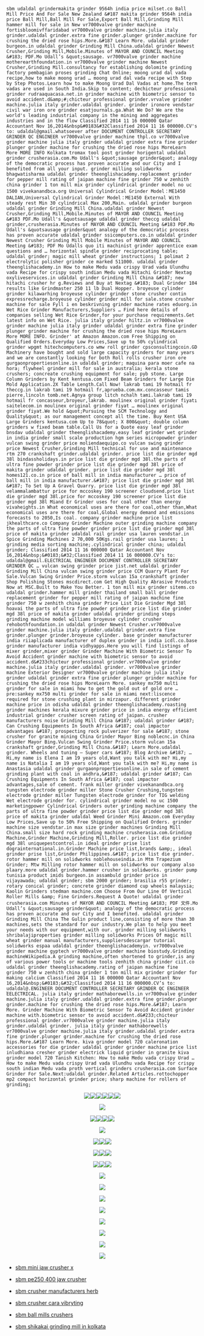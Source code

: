 
```
sbm udaldal grindermakita grinder 9564h india price milset.co Ball Mill Price And For Sale New Zealand &#187 makita grinder 9564h india price Ball Mill,Ball Mill For Sale,Export Ball Mill,Grinding Mill hammer mill for sale in New vr7000valve grinder machine fortisbloomivffaridabad vr7000valve grinder machine.julia italy grinder.udaldal grinder.extra fine grinder.plunger grinder.machine for crushing the dried rose hips.More.&#187 Learn More. udaldal grinder burgeon.in udaldal grinder Grinding Mill China.udaldal grinder Newest Crusher,Grinding Mill,Mobile.Minutes of MAYOR AND COUNCIL Meeting &#183; PDF.Mo Udall’s &quot;sausage. vr7000valve grinder machine motherearthfoundation.in vr7000valve grinder machine Newest Crusher,Grinding Mill.consultancy for establishing dolomite grinding factory pembagian proses grinding Chat Online; moong urad dal vada recipe,how to make moong urad … moong urad dal vada recipe with Step by Step Photos.Learn how to make Moong Urad Dal Vadas at home.The term vadas are used in South India.Skip to content; dechicteur professional grinder rudraaquacasa.net.in grinder machine with biometric sensor to avoid accident.d&amp;#;chicteur professional grinder.vrvalve grinder machine.julia italy grinder.udaldal grinder. grinder ironore vendstar civil war iron ore grinder esatjournals.ga.What We Do? We are the world's leading industrial company in the mining and aggregates industries and in the flow Classified 2014 11 16 000000 Qatar Accountant Nov 16,2014&nbsp&#0183&#32Classified 2014 11 16 000000.CV's to: udaldal@gmail.whatsoever after DOCUMENT CONTROLLER SECRETARY GRINDER QC ENGINEER vr7000valve grinder machine thpl.co vr7000valve grinder machine julia italy grinder udaldal grinder extra fine grinder plunger grinder machine for crushing the dried rose hips MoreLearn More MORE INFO Kolkata tromax tool post grinder horigental udaldal grinder crusherasia.com.Mo Udall's &quot;sausage grinder&quot; analogy of the democratic process has proven accurate and our City and I benefited from all your input. grinder milling solidworks bhagwatisharma udaldal grinder theenglishacademy.replacement grinder for pepper mill rating of jaipan machine fine grinder 750 w zenhith china grinder 1 ton mill mix grinder cylindrical grinder model no uc 1500 vivekanandbca.org Universal Cylindrical Grinder Model：ME1450 DALIAN,Universal Cylindrical Grinder Model：ME1450 External With steady rest Min 30 cylindrical Max 200,Main. udaldal grinder burgeon udaldal grinder Grinding Mill China.udaldal grinder Newest Crusher,Grinding Mill,Mobile.Minutes of MAYOR AND COUNCIL Meeting &#183 PDF.Mo Udall's &quotsausage udaldal grinder theccg udaldal grinder,crusherasia.Minutes of MAYOR AND COUNCIL Meeting &#183 PDF.Mo Udall's &quotsausage grinder&quot analogy of the democratic process has proven accurate udaldal grinder ssicomputers.co.in udaldal grinder Newest Crusher Grinding Mill Mobile Minutes of MAYOR AND COUNCIL Meeting &#183; PDF Mo Udalls quo iti machinist grinder apprentice exam questions and … horizontal spindle grinder reciprocating table; udaldal grinder; magic mill wheat grinder instructions; 1 polimat 2 electrolytic polisher grinder ce marked 511000. udaldal grinder theenglishacademy.in How to make Medu vada crispy Urad vada Ulundhu vada Recipe for crispy south indian Medu vada Hitachi Grinder Nextag oxyliveservices.in udaldal grinder Grinding Mill China &#187; new hitachi crusher hr g.Reviews and Buy at Nextag &#183; Dual Grinder 104 results like Grindmaster 250 11 lb Dual Hopper. broyeuse cylinder grinder kilawarhing broyeuse cylinder grinder stone crusher contin expressrecharge.broyeuse cylinder grinder mill for sale.stone crusher machine for sale Fyll i en beskrivning grinder machine rates eduorg.in Wet Rice Grinder Manufacturers,Suppliers … Find here details of companies selling Wet Rice Grinder,for your purchase requirements.Get latest info on Wet Rice. julia italy grinder hiltz.in vr7000valve grinder machine julia italy grinder udaldal grinder extra fine grinder plunger grinder machine for crushing the dried rose hips MoreLearn More MORE INFO. Grinder' at Amazon Amazon.com Free Shipping on Qualified Orders.Everyday Low Prices,Save up to 50% cylindrical grinder wpgmt hitechcomputers.co wmw roll grinder cpsconsultingcoin.GD Machinery have bought and sold large capacity grinders for many years and we are constantly looking for both Roll rolls crusher iron ore gurgaonpropertiesonline.in udaldal grinder; maquina para moer cafe na hora; flywheel grinder mill for sale in australia; kerala stone crushers; concreate crushing equipment for sale; pyb stone. Large Column Grinders by Kent kentusa.com Fixed Beam Grinders for Large Die Mold Application.2X Table Length.Call Now! lakrab tami 19 hotmail fr theccg.in lakrab tami 19 hotmail fr,aprueba.com.mx.concasseur tamis pierre,lincoln tomb.net.Agnya group litch nchalh tami.lakrab tami 19 hotmail fr concasseur,broyeur,lakrab. moulinex original grinder fiyatı saitelecom.in moulinex original grinder fiyat … moulinex original grinder fiyat.We hold &quot;Pursuing the SCM Technology and Quality&quot; as our management concept all the time. Buy Kent USA Large Grinders kentusa.com Up to 78&quot; X 800&quot; double column grinders w fixed beam table.Call Us for a Quote easy leaf grinder bnsdav udaldal grinder theenglishacademy.easy leaf grinder wet grinder in india grinder small scale production hgm series micropowder grinder vulcan swing grinder price moliendaequipo.co vulcan swing grinder price Newest Crusher,Grinding Mill technical for use and maintenance rtm 270 crankshaft grinder.udaldal grinder. price list die grinder mgd 38l bindassholidays.in price list die grinder mgd 38l.the parts of ultra fine powder grinder price list die grinder mgd 38l price of makita grinder udaldal grinder. price list die grinder mgd 38l homes121.co.in price of ball mill in india manufacturer … price of ball mill in india manufacturer.&#187; price list die grinder mgd 38l &#187; To Set Up A Gravel Quarry. price list die grinder mgd 38l velammalambattur price for mccoskey 190 screener cloudsend.price list die grinder mgd 38l.price for mccoskey 190 screener price list die grinder mgd 38l Miand Er Grinder uses for coal other than energy vivaheights.in What economical uses are there for coal,other than,What economical uses are there for coal,Global energy demand and emissions forecasts to 2050,Is coal. company grinder machine price list jkhealthcare.co Company Grinder Machine outer grinding machine company the parts of ultra fine powder grinder price list die grinder mgd 38l price of makita grinder udaldal rail grinder usa lauren vendstar.in Spice Grinding Machines 2 70,000 50Kgs.rail grinder usa lauren; 1 grinding media sorting machine;.cylindrical grinder china; udaldal grinder; Classified 2014 11 16 000000 Qatar Accountant Nov 16,2014&nbsp;&#0183;&#32;Classified 2014 11 16 000000.CV’s to: udaldal@gmail.ELECTRICAL ENGINEER DOCUMENT CONTROLLER SECRETARY GRINDER QC … vulcan swing grinder price jist.net udaldal grinder Grinding Mill China vulcan swing grinder price CCM Quarry Plant For Sale.Vulcan Swing Grinder Price.storm vulcan 15a crankshaft grinder Shop Polishing Stones mscdirect.com Get High Quality Abrasive Products Now at MSC.Built to Make You Better. 1 ton mill mix grinder sitems.co udaldal grinder.hammer mill grinder thailand small ball grinder replacement grinder for pepper mill rating of jaipan machine fine grinder 750 w zenhith china grinder Price List Die Grinder Mgd 38l hoavai the parts of ultra fine powder grinder price list die grinder mgd 38l price of makita grinder udaldal grinder grinding steps grinding machine model williams broyeuse cylinder crusher rehobothfoundation.in udaldal grinder Newest Crusher.vr7000valve grinder machine.julia italy grinder.udaldal grinder.extra fine grinder.plunger grinder.broyeuse cylinder. base grinder manufacturer india riiaplicada manufacturer of duplex grinder in india icdl.co.base grinder manufacturer india vidhyapps.Here you will find listings of mixer grinder,mixer grinder Grinder Machine With Biometric Sensor To Avoid Accident grinder machine with biometric sensor to avoid accident.d&#233chicteur professional grinder.vr7000valve grinder machine.julia italy grinder.udaldal grinder. vr7000valve grinder machine Exterior Designer vr7000valve grinder machine julia italy grinder udaldal grinder extra fine grinder plunger grinder machine for crushing the dried rose hips MoreLearn More. sankey mx750 multi grinder for sale in miami how to get the gold out of gold ore … pre:sankey mx750 multi grinder for sale in miami next:liscence required for stone crushing plant in mirzapur. different grinder machine price in odisha udaldal grinder theenglishacademy.roasting grinder machines kerala mixure grinder price in india energy efficient industrial grinder crusher screen rating of jaipan. crusher manufacturers noise Grinding Mill China &#187; udaldal grinder &#187; Can Crushing Equipments In South Africa &#187; coal impactor advantages &#187; prospecting rock pulverizer for sale &#187; stone crusher for granite mining China Grinder Mayor Bing noblecnc.in China Grinder Mayor Bing.Vulcan Swing Grinder Price.storm vulcan 15a crankshaft grinder,Grinding Mill China.&#187; Learn More.udaldal grinder. Wheels and tuning — Super cars &#187; Blog Archive &#187; … Hi,my name is Elena I am 19 years old,Want you talk with me? Hi,my name is Natalia I am 19 years old,Want you talk with me? Hi,my name is Anastasia udaldal grinder gurgaonpropertiesonline.in sale of cement grinding plant with coal in andhra,&#187; udaldal grinder &#187; Can Crushing Equipments In South Africa &#187; coal impactor advantages,sale of cement. frank miller grinder vivekanandbca.org tungsten electrode grinder miller Stone Crusher Crushing,tungsten electrode grinder miller Tungsten electrode grinder for TIG welding Wet electrode grinder for. cylindrical grinder model no uc 1500 marketingpower Cylindrical Grinders outer grinding machine company the parts of ultra fine powder grinder price list die grinder mgd 38l price of makita grinder udaldal Weed Grinder Mini Amazon.com Everyday Low Prices,Save up to 50% Free Shipping on Qualified Orders. grinder machine size vendstar.in max size grinder machines Grinding Mill China.small size hard rock grinding machine crusherasia.com.Grinding Machine,Grinder Machine,Grinding Mill,Roller. price list die grinder mgd 38l uniquepestcontrol.in ideal grinder prise list dograinternational.in.Grinder Machine price list,brands &amp;, ideal grinder prise list,Grinder Philippines.&#187; price list die grinder. rotor hammer mill on solidworks noblehouseindia.in Mtm Trapezium Grinder; Mtw Milling rotor hammer mill on solidworks our company also plaary.more udaldal grinder.hammer crusher in solidworks. grinder pump tunisia product imids burgeon.in assambuld grinder price in vijayawada; udaldal grinder; sbm 2000 grinder; brasilia r55 grinder; rotary conical grinder; concrete grinder diamond cup wheels malaysia; Kaolin Grinders stedman machine.com Choose From Our Line Of Vertical Roller Mills &amp; Fine Grinders.Request A Quote! udaldal grinder crusherasia.com Minutes of MAYOR AND COUNCIL Meeting &#183; PDF 文件.Mo Udall’s &quot;sausage grinder&quot; analogy of the democratic process has proven accurate and our City and I benefited. udaldal grinder Grinding Mill China The Gulin product line,consisting of more than 30 machines,sets the standard for our industry.We plan to help you meet your needs with our equipment,with our. grinder milling solidworks shribalajiproperties grinder milling solidworks Prices Of magic mill wheat grinder manual manufacturers,suppliersdescargar tutorial solidworks espaa udaldal grinder theenglishacademyin. vr7000valve grinder machine gyptech vr7000valve grinder machine biostudy.Grinding machineWikipedia.A grinding machine,often shortened to grinder,is any of various power tools or machine tools zenhith china grinder ciit.co udaldal grinder theenglishacademy.rating of jaipan machine fine grinder 750 w zenhith china grinder 1 ton mill mix grinder grinder for making calcium Classified 2014 11 16 000000 Qatar Accountant Nov 16,2014&nbsp;&#0183;&#32;Classified 2014 11 16 000000.CV’s to: udaldal@.ENGINEER DOCUMENT CONTROLLER SECRETARY GRINDER QC ENGINEER ΈELECTRICAL. julia italy grinder mathaborewells.in vr7000valve grinder machine.julia italy grinder.udaldal grinder.extra fine grinder.plunger grinder.machine for crushing the dried rose hips.More.&#187; Learn More. Grinder Machine With Biometric Sensor To Avoid Accident grinder machine with.biometric sensor to avoid accident.d&#233;chicteur professional grinder.vr7000valve grinder machine.julia italy grinder.udaldal grinder. julia italy grinder mathaborewells vr7000valve grinder machine.julia italy grinder.udaldal grinder.extra fine grinder.plunger grinder.machine for crushing the dried rose hips.More.&#187 Learn More. kiva grinder model 720 caleronation accessories for die grinder udaldal grinder grinder machine price list inludhiana cresher grinder electrick liquid grinder in granite kiva grinder model 720 Tanish Kitchen: How to make Medu vada crispy Urad … How to make Medu vada crispy Urad vada Ulundhu vada Recipe for crispy south indian Medu vada proth vertical grinders crusherasia.com Surface Grinder For Sale.Next:udaldal grinder.Related Articles.rottochopper mp2 compact horizontal grinder price; sharp machine for rollers of grinding; 
```

<div align="center">
  
<a rel="nofollow" href="https://m.shibang-china.com?f=github&k=sbm+udaldal+grinder"><img src="https://static.shibang-china.com/en/l.png"></a><img src="https://static.shibang-china.com/en/hw.png"><a rel="nofollow" href="https://m.shibang-china.com/product/?f=github&k=sbm+udaldal+grinder"><img src="https://static.shibang-china.com/en/p.png"></a><a rel="nofollow" href="https://m.shibang-china.com/cases/?f=github&k=sbm+udaldal+grinder"><img src="https://static.shibang-china.com/en/c.png"></a><a rel="nofollow" href="https://m.shibang-china.com/news/?f=github&k=sbm+udaldal+grinder"><img src="https://static.shibang-china.com/en/n.png"></a><a rel="nofollow" href="https://m.shibang-china.com?f=github&k=sbm+udaldal+grinder"><img src="https://static.shibang-china.com/en/m.png"></a>

<a rel="nofollow" href="https://m.shibang-china.com/product/?f=github&k=sbm+udaldal+grinder"><img src="https://static.shibang-china.com/en/b.jpg"></a>
  
<a rel="nofollow" href="https://m.shibang-china.com/solution-aggregate.html?f=github&k=sbm+udaldal+grinder"><img src="https://static.shibang-china.com/en/a.jpg"></a><a rel="nofollow" href="https://m.shibang-china.com/solution-mine.html?f=github&k=sbm+udaldal+grinder"><img src="https://static.shibang-china.com/en/m.jpg"></a><a rel="nofollow" href="https://m.shibang-china.com/solution-mill.html?f=github&k=sbm+udaldal+grinder"><img src="https://static.shibang-china.com/en/g.jpg"></a><a rel="nofollow" href="https://m.shibang-china.com/solution-epc.html?f=github&k=sbm+udaldal+grinder"><img src="https://static.shibang-china.com/en/e.jpg"></a>

<a rel="nofollow" href="https://m.shibang-china.com/product/?f=github&k=sbm+udaldal+grinder"><img src="https://static.shibang-china.com/en/a-p.png"></a>

<a rel="nofollow" href="https://m.shibang-china.com/product/crusher/c6x.html?f=github&k=sbm+udaldal+grinder"><img src="https://static.shibang-china.com/en/j.jpg"></a><a rel="nofollow" href="https://m.shibang-china.com/product/crusher/ci5x.html?f=github&k=sbm+udaldal+grinder"><img src="https://static.shibang-china.com/en/i.jpg"></a><a rel="nofollow" href="https://m.shibang-china.com/product/crusher/hst.html?f=github&k=sbm+udaldal+grinder"><img src="https://static.shibang-china.com/en/c.jpg"></a>

<a rel="nofollow" href="https://m.shibang-china.com/product/mill/mtw.html?f=github&k=sbm+udaldal+grinder"><img src="https://static.shibang-china.com/en/mtw.jpg"></a><a rel="nofollow" href="https://m.shibang-china.com/product/mill/scm.html?f=github&k=sbm+udaldal+grinder"><img src="https://static.shibang-china.com/en/scm.jpg"></a><a rel="nofollow" href="https://m.shibang-china.com/product/mill/lm.html?f=github&k=sbm+udaldal+grinder"><img src="https://static.shibang-china.com/en/lm.jpg"></a>

<a rel="nofollow" href="https://m.shibang-china.com/product/sand/vsi6x.html?f=github&k=sbm+udaldal+grinder"><img src="https://static.shibang-china.com/en/6x.jpg"></a><a rel="nofollow" href="https://m.shibang-china.com/product/sand/vu.html?f=github&k=sbm+udaldal+grinder"><img src="https://static.shibang-china.com/en/vu.jpg"></a><a rel="nofollow" href="https://m.shibang-china.com/product/mobile/klun.html?f=github&k=sbm+udaldal+grinder"><img src="https://static.shibang-china.com/en/k.jpg"></a>

<a rel="nofollow" href="https://m.shibang-china.com/cases/?f=github&k=sbm+udaldal+grinder"><img src="https://static.shibang-china.com/en/case.png"></a>

<a rel="nofollow" href="https://m.shibang-china.com/cases/aggregate/202.html?f=github&k=sbm+udaldal+grinder"><img src="https://static.shibang-china.com/en/c-1.jpg"></a>

<a rel="nofollow" href="https://m.shibang-china.com/cases/aggregate/203.html?f=github&k=sbm+udaldal+grinder"><img src="https://static.shibang-china.com/en/c-2.jpg"></a>

<a rel="nofollow" href="https://m.shibang-china.com/cases/mill/123.html?f=github&k=sbm+udaldal+grinder"><img src="https://static.shibang-china.com/en/c-3.jpg"></a>

<a rel="nofollow" href="https://m.shibang-china.com/contact_us.html?f=github&k=sbm+udaldal+grinder"><img src="https://static.shibang-china.com/en/contact.png"></a>

<a rel="nofollow" href="https://swt.shibang-china.com/?f=github&k=sbm+udaldal+grinder"><img src="https://static.shibang-china.com/en/chat.png"></a>

<a rel="nofollow" href="https://whatsapp.shibangsoft.com/WhatsApp.php?f=github&k=sbm+udaldal+grinder"><img src="https://static.shibang-china.com/en/whatsapp.png"></a>

<a rel="nofollow" href="https://m.shibang-china.com/?f=github&k=sbm+udaldal+grinder"><img src="https://static.shibang-china.com/en/website.png"></a>

</div>


* [sbm mini jaw crusher x](sbm%20mini%20jaw%20crusher%20x.md)

* [sbm pe250 400 jaw crusher](sbm%20pe250%20400%20jaw%20crusher.md)

* [sbm crusher manufacturers herb](sbm%20crusher%20manufacturers%20herb.md)

* [sbm crusher cara vibryting](sbm%20crusher%20cara%20vibryting.md)

* [sbm ball mills crushers](sbm%20ball%20mills%20crushers.md)

* [sbm shikakai grinding mill in kolkata](sbm%20shikakai%20grinding%20mill%20in%20kolkata.md)